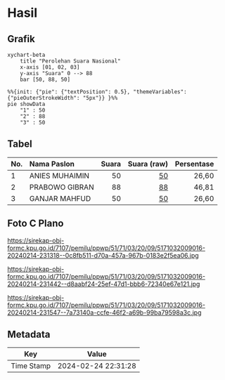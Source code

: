 # Hasil

## Grafik

```mermaid
xychart-beta
    title "Perolehan Suara Nasional"
    x-axis [01, 02, 03]
    y-axis "Suara" 0 --> 88
    bar [50, 88, 50]
```

```mermaid
%%{init: {"pie": {"textPosition": 0.5}, "themeVariables": {"pieOuterStrokeWidth": "5px"}} }%%
pie showData
    "1" : 50
    "2" : 88
    "3" : 50
```

## Tabel

| No. | Nama Paslon    | Suara | Suara (raw) | Persentase |
|:--- |:-------------- | -----:| -----------:| ----------:|
| 1   | ANIES MUHAIMIN | 50    | [50][p-1]   | 26,60      |
| 2   | PRABOWO GIBRAN | 88    | [88][p-2]   | 46,81      |
| 3   | GANJAR MAHFUD  | 50    | [50][p-3]   | 26,60      |


[p-1]: https://github.com/gigit-pemilu/pemilu-2024/blob/main/pilpres/hitung-suara/sub/51-bali/sub/71-kota-denpasar/sub/03-denpasar-barat/sub/2009-tegal-kertha/sub/016-tps/sub/paslon-1.txt
[p-2]: https://github.com/gigit-pemilu/pemilu-2024/blob/main/pilpres/hitung-suara/sub/51-bali/sub/71-kota-denpasar/sub/03-denpasar-barat/sub/2009-tegal-kertha/sub/016-tps/sub/paslon-2.txt
[p-3]: https://github.com/gigit-pemilu/pemilu-2024/blob/main/pilpres/hitung-suara/sub/51-bali/sub/71-kota-denpasar/sub/03-denpasar-barat/sub/2009-tegal-kertha/sub/016-tps/sub/paslon-3.txt

## Foto C Plano

https://sirekap-obj-formc.kpu.go.id/7107/pemilu/ppwp/51/71/03/20/09/5171032009016-20240214-231318--0c8fb511-d70a-457a-967b-0183e2f5ea06.jpg

https://sirekap-obj-formc.kpu.go.id/7107/pemilu/ppwp/51/71/03/20/09/5171032009016-20240214-231442--d8aabf24-25ef-47d1-bbb6-72340e67e121.jpg

https://sirekap-obj-formc.kpu.go.id/7107/pemilu/ppwp/51/71/03/20/09/5171032009016-20240214-231547--7a73140a-ccfe-46f2-a69b-99ba79598a3c.jpg


## Metadata

| Key        | Value               |
| ---------- | ------------------- |
| Time Stamp | 2024-02-24 22:31:28 |



